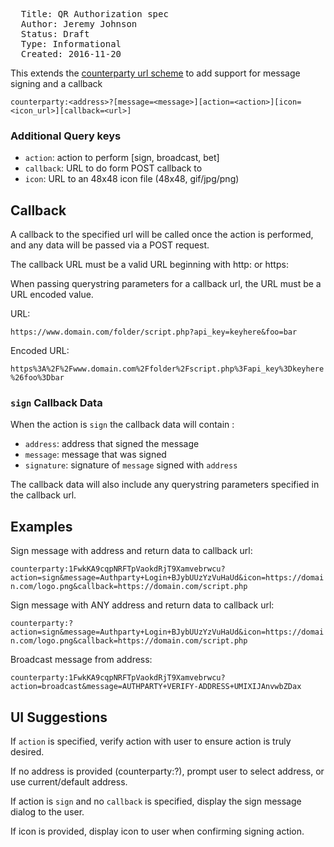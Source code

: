 <pre>
  Title: QR Authorization spec
  Author: Jeremy Johnson <j-dog@j-dog.net>
  Status: Draft
  Type: Informational
  Created: 2016-11-20
</pre>

This extends the [counterparty url scheme](https://github.com/CounterpartyXCP/cips/blob/master/cip-0002.md) to add support for message signing and a callback

`counterparty:<address>?[message=<message>][action=<action>][icon=<icon_url>][callback=<url>]`

### Additional Query keys ###
* `action`: action to perform [sign, broadcast, bet]
* `callback`: URL to do form POST callback to
* `icon`: URL to an 48x48 icon file (48x48, gif/jpg/png)


## Callback ##
A callback to the specified url will be called once the action is performed, and any data will be passed via a POST request. 

The callback URL must be a valid URL beginning with http: or https:

When passing querystring parameters for a callback url, the URL must be a URL encoded value.

URL:

`https://www.domain.com/folder/script.php?api_key=keyhere&foo=bar`

Encoded URL:

`https%3A%2F%2Fwww.domain.com%2Ffolder%2Fscript.php%3Fapi_key%3Dkeyhere%26foo%3Dbar`

### `sign` Callback Data ###
When the action is `sign` the callback data will contain :

* `address`: address that signed the message
* `message`: message that was signed
* `signature`: signature of `message` signed with `address`

The callback data will also include any querystring parameters specified in the callback url.

## Examples ##
Sign message with address and return data to callback url:

`counterparty:1FwkKA9cqpNRFTpVaokdRjT9Xamvebrwcu?action=sign&message=Authparty+Login+BJybUUzYzVuHaUd&icon=https://domain.com/logo.png&callback=https://domain.com/script.php`

Sign message with ANY address and return data to callback url:

`counterparty:?action=sign&message=Authparty+Login+BJybUUzYzVuHaUd&icon=https://domain.com/logo.png&callback=https://domain.com/script.php`

Broadcast message from address:

`counterparty:1FwkKA9cqpNRFTpVaokdRjT9Xamvebrwcu?action=broadcast&message=AUTHPARTY+VERIFY-ADDRESS+UMIXIJAnvwbZDax`

## UI Suggestions ##
If `action` is specified, verify action with user to ensure action is truly desired.

If no address is provided (counterparty:?), prompt user to select address, or use current/default address.

If action is `sign` and no `callback` is specified, display the sign message dialog to the user.

If icon is provided, display icon to user when confirming signing action.